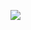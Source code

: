 ![](https://www.nta.go.jp/tmp/5305e7ce-e558-43ca-8048-e8d5392520ff/images/c2e36ac4bf45c7b0786506a3c59b03df87d88fd4964c7da2197e380c55162289.jpg)